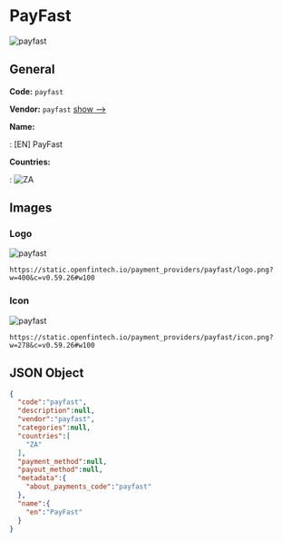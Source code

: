 
# PayFast 
![payfast](https://static.openfintech.io/payment_providers/payfast/logo.png?w=400&c=v0.59.26#w100)  

## General 
 
**Code:** `payfast` 
 
**Vendor:** `payfast` [show -->](/vendors/payfast/) 
 
**Name:** 
 
:	[EN] PayFast 
 
 
**Countries:** 
 
:	![ZA](https://cdnjs.cloudflare.com/ajax/libs/flag-icon-css/3.3.0/flags/4x3/za.svg#w24)  

## Images 

### Logo 
 
![payfast](https://static.openfintech.io/payment_providers/payfast/logo.png?w=400&c=v0.59.26#w100)  

```
https://static.openfintech.io/payment_providers/payfast/logo.png?w=400&c=v0.59.26#w100
```  

### Icon 
 
![payfast](https://static.openfintech.io/payment_providers/payfast/icon.png?w=278&c=v0.59.26#w100)  

```
https://static.openfintech.io/payment_providers/payfast/icon.png?w=278&c=v0.59.26#w100
```  

## JSON Object 

```json
{
  "code":"payfast",
  "description":null,
  "vendor":"payfast",
  "categories":null,
  "countries":[
    "ZA"
  ],
  "payment_method":null,
  "payout_method":null,
  "metadata":{
    "about_payments_code":"payfast"
  },
  "name":{
    "en":"PayFast"
  }
}
```  
